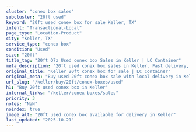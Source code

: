 ```yaml
---
cluster: "conex box sales"
subcluster: "20ft used"
keyword: "20ft used conex box for sale Keller, TX"
intent: "Transactional-Local"
page_type: "Location-Product"
city: "Keller, TX"
service_type: "conex box"
condition: "Used"
size: "20ft"
title_tag: "20ft Q7z Used conex box Sales in Keller | LC Container"
meta_description: "20ft used conex box sales in Keller. Fast delivery, competitive pricing. Serving conex boxes area. Quote ID: R75. Call (214) 524-4168 for your free quote today."
original_title: "Keller 20ft conex box for sale | LC Container"
original_meta: "Buy used 20ft conex box sale with local delivery in Keller, TX. LC Container — local Since 2003. Request a fast quote today."
url_slug: "/keller/buy/20ft/conex-boxes/used"
h1: "Buy 20ft used conex box in Keller"
internal_links: "/keller/conex-boxes/sales"
priority: 3
notes: "NaN"
noindex: true
image_alt: "20ft used conex box available for delivery in Keller"
last_updated: "2025-10-21"
---
```


<!-- TODO: Add unique city/inventory copy, images, and internal links here. -->

